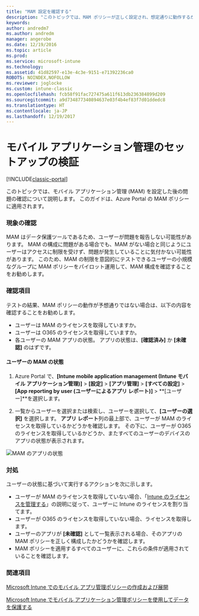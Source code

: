 ```yaml
---
title: "MAM 設定を確認する"
description: "このトピックでは、MAM ポリシーが正しく設定され、想定通りに動作するかをテストし、確認する方法を説明します。"
keywords: 
author: andredm7
ms.author: andredm
manager: angerobe
ms.date: 12/19/2016
ms.topic: article
ms.prod: 
ms.service: microsoft-intune
ms.technology: 
ms.assetid: 41d82597-e13e-4c3e-9151-e71392236ca0
ROBOTS: NOINDEX,NOFOLLOW
ms.reviewer: joglocke
ms.custom: intune-classic
ms.openlocfilehash: fcb58f91fac727475a611f613db236384899d209
ms.sourcegitcommit: a9d734877340894637e03f4b4ef83f7d01ddedc8
ms.translationtype: HT
ms.contentlocale: ja-JP
ms.lasthandoff: 12/19/2017
---
```

# <a name="validating-your-mobile-application-management-setup"></a>モバイル アプリケーション管理のセットアップの検証

[!INCLUDE[classic-portal](../includes/classic-portal.md)]

このトピックでは、モバイル アプリケーション管理 (MAM) を設定した後の問題の確認について説明します。 このガイドは、Azure Portal の MAM ポリシーに適用されます。

### <a name="checking-for-symptoms"></a>現象の確認
MAM はデータ保護ツールであるため、ユーザーが問題を報告しない可能性があります。 MAM の構成に問題がある場合でも、MAM がない場合と同じようにユーザーはアクセスに制限を受けず、問題が発生していることに気付かない可能性があります。 このため、MAM の制限を意図的にテストできるユーザーの小規模なグループに MAM ポリシーをパイロット運用して、MAM 構成を確認することをお勧めします。


### <a name="what-to-check"></a>確認項目

テストの結果、MAM ポリシーの動作が予想通りではない場合は、以下の内容を確認することをお勧めします。

- ユーザーは MAM のライセンスを取得していますか。
- ユーザーは O365 のライセンスを取得していますか。
- 各ユーザーの MAM アプリの状態。 アプリの状態は、**[確認済み]** か **[未確認]** のはずです。

#### <a name="user-mam-status"></a>ユーザーの MAM の状態
1. Azure Portal で、**[Intune mobile application management (Intune モバイル アプリケーション管理)]** > **[設定]** > **[アプリ管理]** > **[すべての設定]** > **[App reporting by user (ユーザーによるアプリ レポート)]** > **[ユーザー]**を選択します。

2. 一覧からユーザーを選択または検索し、ユーザーを選択して、**[ユーザーの選択]** を選択します。 **アプリ レポート**列の最上部で、ユーザーが MAM のライセンスを取得しているかどうかを確認します。 その下に、ユーザーが O365 のライセンスを取得しているかどうか、またすべてのユーザーのデバイスのアプリの状態が表示されます。

![MAM のアプリの状態](..\media\ts-mam-user-apps.png)

### <a name="what-to-do"></a>対処
ユーザーの状態に基づいて実行するアクションを次に示します。

- ユーザーが MAM のライセンスを取得していない場合、「[Intune のライセンスを管理する](/intune/setup-steps)」の説明に従って、ユーザーに Intune のライセンスを割り当てます。
- ユーザーが O365 のライセンスを取得していない場合、ライセンスを取得します。
- ユーザーのアプリが **[未確認]** として一覧表示される場合、そのアプリの MAM ポリシーを正しく構成したかどうかを確認します。
- MAM ポリシーを適用するすべてのユーザーに、これらの条件が適用されていることを確認します。

### <a name="see-also"></a>関連項目
[Microsoft Intune でのモバイル アプリ管理ポリシーの作成および展開](..\deploy-use\get-ready-to-configure-mobile-app-management-policies-with-microsoft-intune.md)

[Microsoft Intune でモバイル アプリケーション管理ポリシーを使用してデータを保護する](..\deploy-use\protect-app-data-using-mobile-app-management-policies-with-microsoft-intune.md)
